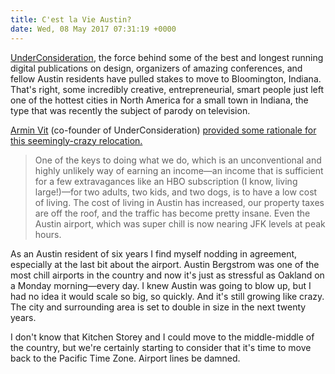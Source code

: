 ```yaml
---
title: C'est la Vie Austin?
date: Wed, 08 May 2017 07:31:19 +0000
---
```


[UnderConsideration](http://underconsideration.com/), the force behind some of the best and longest running digital publications on design, organizers of amazing conferences, and fellow Austin residents have pulled stakes to move to Bloomington, Indiana. That's right, some incredibly creative, entrepreneurial, smart people just left one of the hottest cities in North America for a small town in Indiana, the type that was recently the subject of parody on television.

[Armin Vit](https://twitter.com/arminvit) (co-founder of UnderConsideration) [provided some rationale for this seemingly-crazy relocation.](http://www.underconsideration.com/brandnew/archives/we_are_moving.php)

> One of the keys to doing what we do, which is an unconventional and highly unlikely way of earning an income—an income that is sufficient for a few extravagances like an HBO subscription (I know, living large!)—for two adults, two kids, and two dogs, is to have a low cost of living. The cost of living in Austin has increased, our property taxes are off the roof, and the traffic has become pretty insane. Even the Austin airport, which was super chill is now nearing JFK levels at peak hours.

As an Austin resident of six years I find myself nodding in agreement, especially at the last bit about the airport. Austin Bergstrom was one of the most chill airports in the country and now it's just as stressful as Oakland on a Monday morning—every day. I knew Austin was going to blow up, but I had no idea it would scale so big, so quickly. And it's still growing like crazy. The city and surrounding area is set to double in size in the next twenty years.

I don't know that Kitchen Storey and I could move to the middle-middle of the country, but we're certainly starting to consider that it's time to move back to the Pacific Time Zone. Airport lines be damned.

